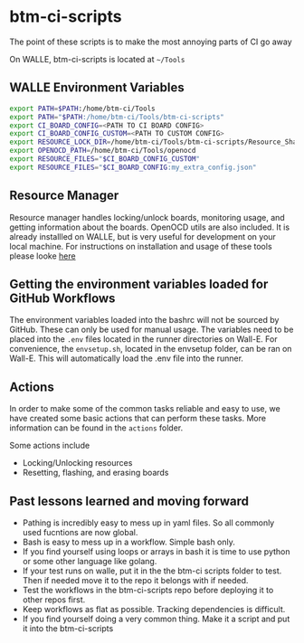 # btm-ci-scripts

The point of these scripts is to make the most annoying parts of CI go away

On WALLE,
btm-ci-scripts is located at ```~/Tools```  

## WALLE Environment Variables

```bash
export PATH=$PATH:/home/btm-ci/Tools
export PATH="$PATH:/home/btm-ci/Tools/btm-ci-scripts"
export CI_BOARD_CONFIG=<PATH TO CI BOARD CONFIG>
export CI_BOARD_CONFIG_CUSTOM=<PATH TO CUSTOM CONFIG>
export RESOURCE_LOCK_DIR=/home/btm-ci/Tools/btm-ci-scripts/Resource_Share/Locks
export OPENOCD_PATH=/home/btm-ci/Tools/openocd
export RESOURCE_FILES="$CI_BOARD_CONFIG_CUSTOM"
export RESOURCE_FILES="$CI_BOARD_CONFIG:my_extra_config.json"
```

## Resource Manager

Resource manager handles locking/unlock boards, monitoring usage, and getting information about the boards. OpenOCD utils are also included. It is already installled on WALLE, but is very useful for development on your local machine. For instructions on installation and usage of these tools please looke [here](Resource_Share/README.md)

## Getting the environment variables loaded for GitHub Workflows

The environment variables loaded into the bashrc will not be sourced by GitHub. These can only be used for manual usage.
The variables need to be placed into the ``.env`` files located in the runner directories on Wall-E.
For convenience, the ``envsetup.sh``, located in the envsetup folder, can be ran on Wall-E. This will automatically load the .env file into the runner.

## Actions

In order to make some of the common tasks reliable and easy to use, we have created some basic actions that can perform these tasks.
More information can be found in the ``actions`` folder.

Some actions include

- Locking/Unlocking resources
- Resetting, flashing, and erasing boards

## Past lessons learned and moving forward

- Pathing is incredibly easy to mess up in yaml files. So all commonly used fucntions are now global.
- Bash is easy to mess up in a workflow. Simple bash only.
- If you find yourself using loops or arrays in bash it is time to use python or some other language like golang.
- If your test runs on walle, put it in the the btm-ci scripts folder to test. Then if needed move it to the repo it belongs with if needed.
- Test the workflows in the btm-ci-scripts repo before deploying it to other repos first.
- Keep workflows as flat as possible. Tracking dependencies is difficult.
- If you find yourself doing a very common thing. Make it a script and put it into the btm-ci-scripts
